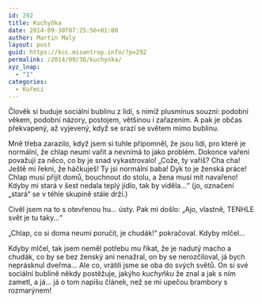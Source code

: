 ```yaml
---
id: 292
title: Kuchyňka
date: 2014-09-30T07:25:56+01:00
author: Martin Maly
layout: post
guid: https://kcc.misantrop.info/?p=292
permalink: /2014/09/30/kuchynka/
xyz_lnap:
  - "1"
categories:
  - Kuřecí
---
```

Člověk si buduje sociální bublinu z lidí, s nimiž plusmínus souzní: podobní věkem, podobní názory, postojem, většinou i zařazením. A pak je občas překvapený, až vyjevený, když se srazí se světem mimo bublinu.

Mně třeba zarazilo, když jsem si tuhle připomněl, že jsou lidi, pro které je normální, že chlap neumí vařit a nevnímá to jako problém. Dokonce vaření považují za něco, co by je snad vykastrovalo! &#8222;Cože, ty vaříš? Cha cha! Ještě mi řekni, že háčkuješ! Ty jsi normální baba! Dyk to je ženská práce! Chlap musí přijít domů, bouchnout do stolu, a žena musí mít navařeno! Kdyby mi stará v šest nedala teplý jídlo, tak by viděla&#8230;&#8220; (jo, označení &#8222;stará&#8220; se v téhle skupině stále drží.)

Civěl jsem na to s otevřenou hu&#8230; ústy. Pak mi došlo: &#8222;Ajo, vlastně, TENHLE svět je tu taky&#8230;&#8220;

&#8222;Chlap, co si doma neumí poručit, je chudák!&#8220; pokračoval. Kdyby mlčel&#8230;

Kdyby mlčel, tak jsem neměl potřebu mu říkat, že je nadutý macho a chudák, co by se bez ženský ani nenažral, on by se nerozčiloval, já bych neprásknul dveřma&#8230; Ale co, vrátili jsme se oba do svých světů. On si své sociální bublině někdy postěžuje, jakýho _kuchyňku_ že znal a jak s ním zametl, a já&#8230; já o tom napíšu článek, než se mi upečou brambory s rozmarýnem!